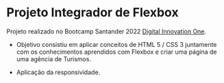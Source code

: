 # Projeto Integrador de Flexbox

Projeto realizado no Bootcamp Santander 2022 [Digital Innovation One](https://digitalinnovation.one/).

- Objetivo consistiu em aplicar conceitos de HTML 5 / CSS 3 juntamente com os conhecimentos aprendidos com Flexbox e criar uma página de uma agência de Turismos.

- Aplicação da responsividade.

  

